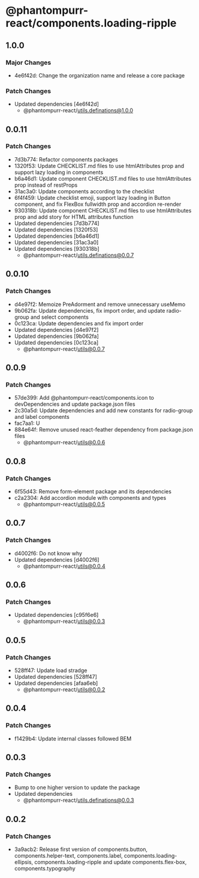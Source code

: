 # @phantompurr-react/components.loading-ripple

## 1.0.0

### Major Changes

- 4e6f42d: Change the organization name and release a core package

### Patch Changes

- Updated dependencies [4e6f42d]
  - @phantompurr-react/utils.definations@1.0.0

## 0.0.11

### Patch Changes

- 7d3b774: Refactor components packages
- 1320f53: Update CHECKLIST.md files to use htmlAttributes prop and support lazy loading in components
- b6a46d1: Update component CHECKLIST.md files to use htmlAttributes prop instead of restProps
- 31ac3a0: Update components according to the checklist
- 6f4f459: Update checklist emoji, support lazy loading in Button component, and fix FlexBox fullwidth prop and accordion re-render
- 930318b: Update component CHECKLIST.md files to use htmlAttributes prop and add story for HTML attributes function
- Updated dependencies [7d3b774]
- Updated dependencies [1320f53]
- Updated dependencies [b6a46d1]
- Updated dependencies [31ac3a0]
- Updated dependencies [930318b]
  - @phantompurr-react/utils.definations@0.0.7

## 0.0.10

### Patch Changes

- d4e97f2: Memoize PreAdorment and remove unnecessary useMemo
- 9b062fa: Update dependencies, fix import order, and update radio-group and select components
- 0c123ca: Update dependencies and fix import order
- Updated dependencies [d4e97f2]
- Updated dependencies [9b062fa]
- Updated dependencies [0c123ca]
  - @phantompurr-react/utils@0.0.7

## 0.0.9

### Patch Changes

- 57de399: Add @phantompurr-react/components.icon to devDependencies and update package.json files
- 2c30a5d: Update dependencies and add new constants for radio-group and label components
- fac7aa1: U
- 884e64f: Remove unused react-feather dependency from package.json files
  - @phantompurr-react/utils@0.0.6

## 0.0.8

### Patch Changes

- 6f55d43: Remove form-element package and its dependencies
- c2a2304: Add accordion module with components and types
  - @phantompurr-react/utils@0.0.5

## 0.0.7

### Patch Changes

- d4002f6: Do not know why
- Updated dependencies [d4002f6]
  - @phantompurr-react/utils@0.0.4

## 0.0.6

### Patch Changes

- Updated dependencies [c95f6e6]
  - @phantompurr-react/utils@0.0.3

## 0.0.5

### Patch Changes

- 528ff47: Update load stradge
- Updated dependencies [528ff47]
- Updated dependencies [afaa6eb]
  - @phantompurr-react/utils@0.0.2

## 0.0.4

### Patch Changes

- f1429b4: Update internal classes followed BEM

## 0.0.3

### Patch Changes

- Bump to one higher version to update the package
- Updated dependencies
  - @phantompurr-react/utils.definations@0.0.3

## 0.0.2

### Patch Changes

- 3a9acb2: Release first version of components.button, components.helper-text, components.label, components.loading-ellipsis, components.loading-ripple and update components.flex-box, components.typography
